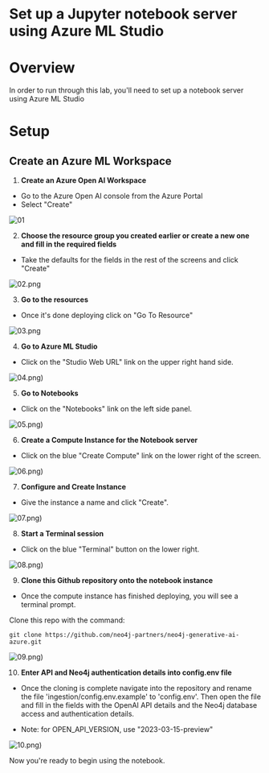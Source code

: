 # Set up a Jupyter notebook server using Azure ML Studio 

# Overview
In order to run through this lab, you'll need to set up a notebook server using Azure ML Studio

# Setup

## Create an Azure ML Workspace 

1. **Create an Azure Open AI Workspace**
- Go to the Azure Open AI console from the Azure Portal
- Select "Create"

![01](screenshots/01.png)

2. **Choose the resource group you created earlier or create a new one and fill in the required fields**
- Take the defaults for the fields in the rest of the screens and click "Create" 

![02.png](screenshots/02.png)

3. **Go to the resources** 
- Once it's done deploying click on "Go To Resource" 

![03.png](screenshots/03.png)

4. **Go to Azure ML Studio**
- Click on the "Studio Web URL" link on the upper right hand side. 

![04.png)](screenshots/04.png)

5. **Go to Notebooks**
- Click on the "Notebooks" link on the left side panel. 

![05.png)](screenshots/05.png)

6. **Create a Compute Instance for the Notebook server**
- Click on the blue "Create Compute" link on the lower right of the screen. 

![06.png)](screenshots/06.png)

7. **Configure and Create Instance**
- Give the instance a name and click "Create". 

![07.png)](screenshots/07.png)

8. **Start a Terminal session**
- Click on the blue "Terminal" button on the lower right. 

![08.png)](screenshots/08.png)

9. **Clone this Github repository onto the notebook instance**
- Once the compute instance has finished deploying, you will see a terminal prompt. 

Clone this repo with the command:

    git clone https://github.com/neo4j-partners/neo4j-generative-ai-azure.git



![09.png)](screenshots/09.png)

10. **Enter API and Neo4j authentication details into config.env file**
- Once the cloning is complete navigate into the repository and rename the file 'ingestion/config.env.example' to 'config.env'. Then open the file and fill in the fields with the OpenAI API details and the Neo4j database access and authentication details. 

- Note: for OPEN_API_VERSION, use "2023-03-15-preview"

![10.png)](screenshots/10.png)

Now you're ready to begin using the notebook. 